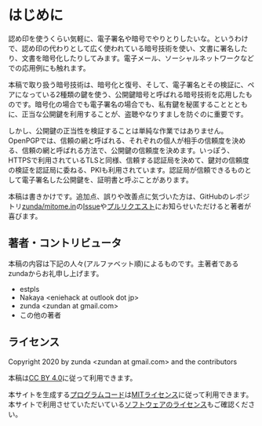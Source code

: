 # はじめに
認め印を使うくらい気軽に、電子署名や暗号でやりとりしたいな。というわけで、認め印の代わりとして広く使われている暗号技術を使い、文書に署名したり、文書を暗号化したりしてみます。電子メール、ソーシャルネットワークなどでの応用例にも触れます。

本稿で取り扱う暗号技術は、暗号化と復号、そして、電子署名とその検証に、ペアになっている2種類の鍵を使う、公開鍵暗号と呼ばれる暗号技術を応用したものです。暗号化の場合でも電子署名の場合でも、私有鍵を秘匿することとともに、正当な公開鍵を利用することが、盗聴やなりすましを防ぐのに重要です。

しかし、公開鍵の正当性を検証することは単純な作業ではありません。OpenPGPでは、信頼の網と呼ばれる、それぞれの個人が相手の信頼度を決める、信頼の網と呼ばれる方法で、公開鍵の信頼度を決めます。いっぽう、HTTPSで利用されているTLSと同様、信頼する認証局を決めて、鍵対の信頼度の検証を認証局に委ねる、PKIも利用されています。認証局が信頼できるものとして電子署名した公開鍵を、証明書と呼ぶことがあります。

本稿は書きかけです。追加点、誤りや改善点に気づいた方は、GitHubのレポジトリ[zunda/mitome.in](https://github.com/zunda/mitome.in)の[Issue](https://github.com/zunda/mitome.in/issues)や[プルリクエスト](https://github.com/zunda/mitome.in/pulls)にお知らせいただけると著者が喜びます。

## 著者・コントリビュータ
本稿の内容は下記の人々(アルファベット順)によるものです。主著者であるzundaからお礼申し上げます。

- estpls
- Nakaya &lt;eniehack at outlook dot jp&gt;
- zunda &lt;zundan at gmail.com&gt;
- この他の著者

## ライセンス
Copyright 2020 by zunda &lt;zundan at gmail.com&gt; and the contributors

本稿は[CC BY 4.0](https://creativecommons.org/licenses/by/4.0/deed.ja)に従って利用できます。

本サイトを生成する[プログラムコード](https://github.com/zunda/mitome.in)は[MITライセンス](https://github.com/zunda/mitome.in/blob/master/LICENSE)に従って利用できます。本サイトで利用させていただいている[ソフトウェアのライセンス](https://github.com/zunda/mitome.in/blob/master/LICENSES)もご確認ください。

